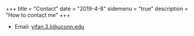 +++
title = "Contact"
date = "2019-4-8"
sidemenu = "true"
description = "How to contact me"
+++

- Email: <yifan.3.li@uconn.edu>